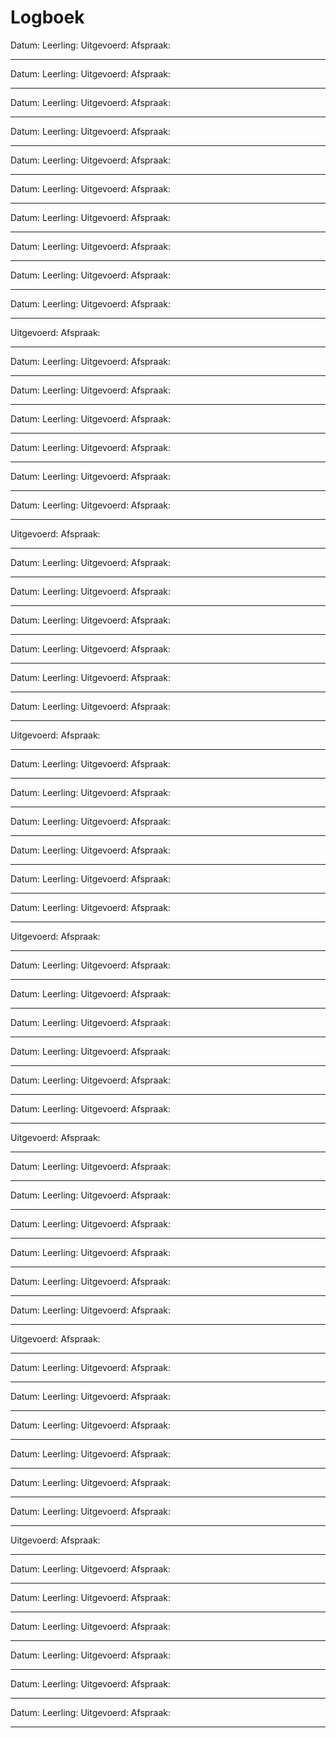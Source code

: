 # Logboek

Datum: 
Leerling: 
Uitgevoerd: 
Afspraak:

---

Datum: 
Leerling: 
Uitgevoerd: 
Afspraak:

---

Datum: 
Leerling:
Uitgevoerd: 
Afspraak:

---

Datum:
Leerling: 
Uitgevoerd:
Afspraak:

---

Datum: 
Leerling: 
Uitgevoerd: 
Afspraak:

---

Datum: 
Leerling: 
Uitgevoerd: 
Afspraak:

---

Datum: 
Leerling: 
Uitgevoerd: 
Afspraak:

---

Datum: 
Leerling: 
Uitgevoerd: 
Afspraak:

---

Datum: 
Leerling: 
Uitgevoerd: 
Afspraak:

---

Datum: 
Leerling: 
Uitgevoerd: 
Afspraak:

---

Uitgevoerd:
Afspraak:

---

Datum: 
Leerling: 
Uitgevoerd: 
Afspraak:

---

Datum: 
Leerling: 
Uitgevoerd: 
Afspraak:

---

Datum: 
Leerling: 
Uitgevoerd: 
Afspraak:

---

Datum: 
Leerling: 
Uitgevoerd: 
Afspraak:

---

Datum: 
Leerling: 
Uitgevoerd: 
Afspraak:

---

Datum: 
Leerling: 
Uitgevoerd: 
Afspraak:

---

Uitgevoerd:
Afspraak:

---

Datum: 
Leerling: 
Uitgevoerd: 
Afspraak:

---

Datum: 
Leerling: 
Uitgevoerd: 
Afspraak:

---

Datum: 
Leerling: 
Uitgevoerd: 
Afspraak:

---

Datum: 
Leerling: 
Uitgevoerd: 
Afspraak:

---

Datum: 
Leerling: 
Uitgevoerd: 
Afspraak:

---

Datum: 
Leerling: 
Uitgevoerd: 
Afspraak:

---

Uitgevoerd:
Afspraak:

---

Datum: 
Leerling: 
Uitgevoerd: 
Afspraak:

---

Datum: 
Leerling: 
Uitgevoerd: 
Afspraak:

---

Datum: 
Leerling: 
Uitgevoerd: 
Afspraak:

---

Datum: 
Leerling: 
Uitgevoerd: 
Afspraak:

---

Datum: 
Leerling: 
Uitgevoerd: 
Afspraak:

---

Datum: 
Leerling: 
Uitgevoerd: 
Afspraak:

---

Uitgevoerd:
Afspraak:

---

Datum: 
Leerling: 
Uitgevoerd: 
Afspraak:

---

Datum: 
Leerling: 
Uitgevoerd: 
Afspraak:

---

Datum: 
Leerling: 
Uitgevoerd: 
Afspraak:

---

Datum: 
Leerling: 
Uitgevoerd: 
Afspraak:

---

Datum: 
Leerling: 
Uitgevoerd: 
Afspraak:

---

Datum: 
Leerling: 
Uitgevoerd: 
Afspraak:

---

Uitgevoerd:
Afspraak:

---

Datum: 
Leerling: 
Uitgevoerd: 
Afspraak:

---

Datum: 
Leerling: 
Uitgevoerd: 
Afspraak:

---

Datum: 
Leerling: 
Uitgevoerd: 
Afspraak:

---

Datum: 
Leerling: 
Uitgevoerd: 
Afspraak:

---

Datum: 
Leerling: 
Uitgevoerd: 
Afspraak:

---

Datum: 
Leerling: 
Uitgevoerd: 
Afspraak:

---

Uitgevoerd:
Afspraak:

---

Datum: 
Leerling: 
Uitgevoerd: 
Afspraak:

---

Datum: 
Leerling: 
Uitgevoerd: 
Afspraak:

---

Datum: 
Leerling: 
Uitgevoerd: 
Afspraak:

---

Datum: 
Leerling: 
Uitgevoerd: 
Afspraak:

---

Datum: 
Leerling: 
Uitgevoerd: 
Afspraak:

---

Datum: 
Leerling: 
Uitgevoerd: 
Afspraak:

---

Uitgevoerd:
Afspraak:

---

Datum: 
Leerling: 
Uitgevoerd: 
Afspraak:

---

Datum: 
Leerling: 
Uitgevoerd: 
Afspraak:

---

Datum: 
Leerling: 
Uitgevoerd: 
Afspraak:

---

Datum: 
Leerling: 
Uitgevoerd: 
Afspraak:

---

Datum: 
Leerling: 
Uitgevoerd: 
Afspraak:

---

Datum: 
Leerling: 
Uitgevoerd: 
Afspraak:

---
